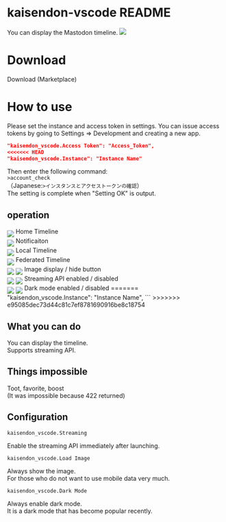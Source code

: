 # kaisendon-vscode README

You can display the Mastodon timeline.
<img src="https://raw.githubusercontent.com/takusan23/Kaisendon-VSCode/master/read_me_image.gif">

# Download
<a herf="https://marketplace.visualstudio.com/items?itemName=takusan23.kaisendon-vscode">
Download (Marketplace)
</a>

# How to use
Please set the instance and access token in settings.
You can issue access tokens by going to Settings => Development and creating a new app.

```setting.json
"kaisendon_vscode.Access Token": "Access_Token",
<<<<<<< HEAD
"kaisendon_vscode.Instance": "Instance Name"
```
Then enter the following command:  
`>account_check`  
（Japanese:`>インスタンスとアクセストークンの確認`）  
The setting is complete when "Setting OK" is output.


## operation
<img src="https://raw.githubusercontent.com/google/material-design-icons/master/action/1x_web/ic_home_black_48dp.png" align="middle">
Home Timeline
<br>
<img src="https://raw.githubusercontent.com/google/material-design-icons/master/social/1x_web/ic_notifications_black_48dp.png" align="middle">
Notificaiton
<br>
<img src="https://raw.githubusercontent.com/google/material-design-icons/master/maps/1x_web/ic_train_black_48dp.png" align="middle">
Local Timeline
<br>
<img src="https://raw.githubusercontent.com/google/material-design-icons/master/maps/1x_web/ic_flight_black_48dp.png" align="middle">
Federated Timeline
<br>
<img src="https://raw.githubusercontent.com/google/material-design-icons/master/image/1x_web/ic_photo_black_48dp.png" align="middle">
<img src="https://raw.githubusercontent.com/google/material-design-icons/master/device/1x_web/ic_data_usage_black_48dp.png" align="middle">
Image display / hide button
<br>
<img src="https://raw.githubusercontent.com/google/material-design-icons/master/navigation/1x_web/ic_refresh_black_48dp.png" align="middle">
<img src="https://raw.githubusercontent.com/google/material-design-icons/master/notification/1x_web/ic_sync_black_48dp.png" align="middle">
Streaming API enabled / disabled
<br>
<img src="https://raw.githubusercontent.com/google/material-design-icons/master/image/ios/ic_brightness_7.imageset/ic_brightness_7_2x.png" align="middle">
<img src="https://raw.githubusercontent.com/google/material-design-icons/master/image/ios/ic_brightness_2.imageset/ic_brightness_2_2x.png" align="middle">
Dark mode enabled / disabled
=======
"kaisendon_vscode.Instance": "Instance Name",
```
>>>>>>> e95085dec73d44c81c7ef8781690916be8c18754

## What you can do
You can display the timeline.  
Supports streaming API.  
  
## Things impossible
Toot, favorite, boost  
(It was impossible because 422 returned)

## Configuration
`kaisendon_vscode.Streaming` 

Enable the streaming API immediately after launching.

`kaisendon_vscode.Load Image`

Always show the image.  
For those who do not want to use mobile data very much.

`kaisendon_vscode.Dark Mode`

Always enable dark mode.  
It is a dark mode that has become popular recently.
